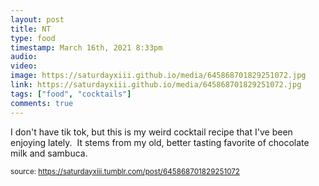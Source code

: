 ```yaml
---
layout: post
title: NT
type: food
timestamp: March 16th, 2021 8:33pm
audio: 
video: 
image: https://saturdayxiii.github.io/media/645868701829251072.jpg
link: https://saturdayxiii.github.io/media/645868701829251072.jpg
tags: ["food", "cocktails"]
comments: true
---
```


I don't have tik tok, but this is my weird cocktail recipe that I've been enjoying lately.  It stems from my old, better tasting favorite of chocolate milk and sambuca.
<br/>
 
  
<small>source: https://saturdayxiii.tumblr.com/post/645868701829251072</small>